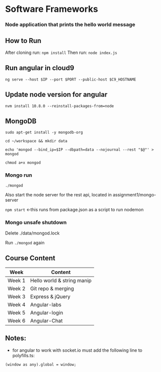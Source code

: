 # Software Frameworks
### Node application that prints the hello world message

## How to Run
After cloning run: `npm install`
Then run: `node index.js`

## Run angular in cloud9
`ng serve --host $IP --port $PORT --public-host $C9_HOSTNAME`

## Update node version for angular
`nvm install 10.8.0 --reinstall-packages-from=node`

## MongoDB
`sudo apt-get install -y mongodb-org`

`cd ~/workspace && mkdir data`

`echo 'mongod --bind_ip=$IP --dbpath=data --nojournal --rest "$@"' > mongod`

`chmod a+x mongod`

### Mongo run
`./mongod`

Also start the node server for the rest api, located in assignment1/mongo-server

`npm start` <-this runs from package.json as a script to run nodemon

### Mongo unsafe shutdown
Delete ./data/mongod.lock

Run `./mongod` again


## Course Content

|  Week          |Content                        |
|----------------|-------------------------------|
|Week 1          |Hello world & string manip     |
|Week 2          |Git repo & merging             |
|Week 3          |Express & jQuery               |
|Week 4          |Angular-labs                   |
|Week 5          |Angular-login                  |
|Week 6          |Angular-Chat                   |




## Notes:

- for angular to work with socket.io must add the following line to polyfills.ts:

`(window as any).global = window;`